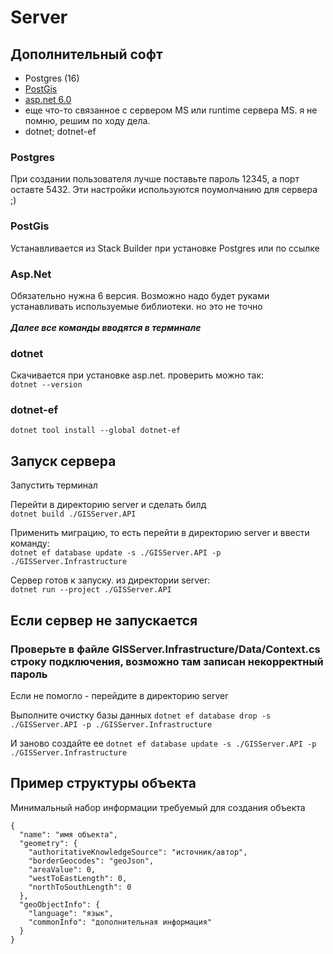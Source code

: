 # Server

## Дополнительный софт

- Postgres (16)
- [PostGis](https://download.osgeo.org/postgis/windows/pg16/)
- [asp.net 6.0](https://dotnet.microsoft.com/ru-ru/download/dotnet/6.0)
- еще что-то связанное с сервером MS или runtime сервера MS. я не помню, решим по ходу дела.
- dotnet; dotnet-ef

### Postgres

При создании пользователя лучше поставьте пароль 12345, а порт оставте 5432. Эти настройки используются поумолчанию для сервера ;)

### PostGis

Устанавливается из Stack Builder при установке Postgres или по ссылке

### Asp.Net

Обязательно нужна 6 версия. Возможно надо будет руками устанавливать используемые библиотеки. но это не точно
\
\
**_Далее все команды вводятся в терминале_**

### dotnet

Скачивается при установке asp.net. проверить можно так:\
`dotnet --version`

### dotnet-ef

`dotnet tool install --global dotnet-ef`

## Запуск сервера

Запустить терминал

Перейти в директорию server и сделать билд  
`dotnet build ./GISServer.API`

Применить миграцию, то есть перейти в директорию server и ввести команду:  
`dotnet ef database update -s ./GISServer.API -p ./GISServer.Infrastructure`

Сервер готов к запуску. из директории server:  
`dotnet run --project ./GISServer.API`

## Если сервер не запускается

### Проверьте в файле GISServer.Infrastructure/Data/Context.cs строку подключения, возможно там записан некорректный пароль

Если не помогло - перейдите в директорию server

Выполните очистку базы данных
`dotnet ef database drop -s ./GISServer.API -p ./GISServer.Infrastructure`

И заново создайте ее
`dotnet ef database update -s ./GISServer.API -p ./GISServer.Infrastructure`


## Пример структуры объекта
Минимальный набор информации требуемый для создания объекта
```
{ 
  "name": "имя объекта", 
  "geometry": { 
    "authoritativeKnowledgeSource": "источник/автор", 
    "borderGeocodes": "geoJson", 
    "areaValue": 0, 
    "westToEastLength": 0, 
    "northToSouthLength": 0 
  }, 
  "geoObjectInfo": { 
    "language": "язык", 
    "commonInfo": "дополнительная информация" 
  } 
}
```